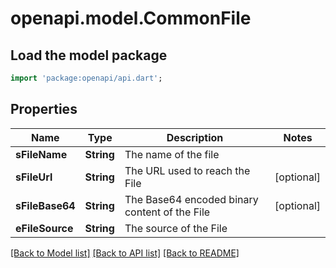 # openapi.model.CommonFile

## Load the model package
```dart
import 'package:openapi/api.dart';
```

## Properties
Name | Type | Description | Notes
------------ | ------------- | ------------- | -------------
**sFileName** | **String** | The name of the file | 
**sFileUrl** | **String** | The URL used to reach the File | [optional] 
**sFileBase64** | **String** | The Base64 encoded binary content of the File | [optional] 
**eFileSource** | **String** | The source of the File | 

[[Back to Model list]](../README.md#documentation-for-models) [[Back to API list]](../README.md#documentation-for-api-endpoints) [[Back to README]](../README.md)


